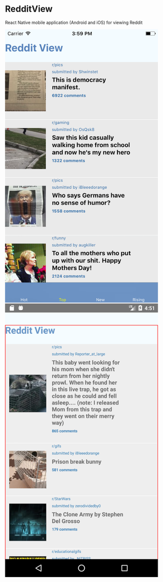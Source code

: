 # RedditView
React Native mobile application (Android and iOS) for viewing Reddit


![ios](/docs/images/ios.png) ![android](/docs/images/android.png)
